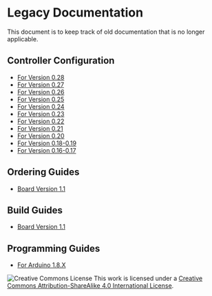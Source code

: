 # Legacy Documentation

This document is to keep track of old documentation that is no longer applicable.

## Controller Configuration

* [For Version 0.28](https://github.com/PhobGCC/PhobGCC-doc/blob/main/For_Users/Phob_Calibration_Guide_v0.28.md)
* [For Version 0.27](https://github.com/PhobGCC/PhobGCC-doc/blob/main/For_Users/Phob_Calibration_Guide_v0.27.md)
* [For Version 0.26](https://github.com/PhobGCC/PhobGCC-doc/blob/main/For_Users/Phob_Calibration_Guide_v0.26.md)
* [For Version 0.25](https://github.com/PhobGCC/PhobGCC-doc/blob/main/For_Users/Phob_Calibration_Guide_v0.25.md)
* [For Version 0.24](https://github.com/PhobGCC/PhobGCC-doc/blob/main/For_Users/Phob_Calibration_Guide_v0.24.md)
* [For Version 0.23](https://github.com/PhobGCC/PhobGCC-doc/blob/main/For_Users/Phob_Calibration_Guide_v0.23.md)
* [For Version 0.22](https://github.com/PhobGCC/PhobGCC-doc/blob/main/For_Users/Phob_Calibration_Guide_v0.22.md)
* [For Version 0.21](https://github.com/PhobGCC/PhobGCC-doc/blob/main/For_Users/Phob_Calibration_Guide_v0.21.md)
* [For Version 0.20](https://github.com/PhobGCC/PhobGCC-doc/blob/main/For_Users/Phob_Calibration_Guide_v0.20.md)
* [For Version 0.18-0.19](https://docs.google.com/document/d/1tICHkeWHWOi87ebddIgM1hSR2AaJqE-wSA17Wzhi0u0/edit?usp=sharing)
* [For Version 0.16-0.17](https://docs.google.com/document/d/11UUmMImXMPYMJ9wzESQMvJrMNCCeWAxyutiNewseW9k/edit?usp=sharing)

## Ordering Guides

* [Board Version 1.1](https://docs.google.com/presentation/d/1JxY79lkCj4QdBnbAxH9PvyXZGDKAvMpFpukHwAc2s3c/edit?usp=sharing)

## Build Guides

* [Board Version 1.1](https://docs.google.com/presentation/d/1Awil69v7xDhX-VOdLnVhseILLCY89gFpTTAPPEig6E4/edit?usp=sharing)

## Programming Guides

* [For Arduino 1.8.X](https://docs.google.com/presentation/d/1Ota8R95K1-LR34Re3XB7BIb7ZzgtDM_iaknYH9k8yRQ/edit#slide=id.p)

![Creative Commons License](https://i.creativecommons.org/l/by-sa/4.0/88x31.png)
This work is licensed under a [Creative Commons Attribution-ShareAlike 4.0 International License](http://creativecommons.org/licenses/by-sa/4.0/).
